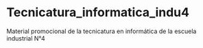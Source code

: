 # Tecnicatura_informatica_indu4
Material promocional de la tecnicatura en informática de la escuela industrial N°4
